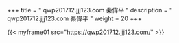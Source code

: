 +++
title = "  qwp201712.jjj123.com 秦偉平 "
description = "  qwp201712.jjj123.com 秦偉平   "
weight = 20
+++


{{< myframe01 src="https://qwp201712.jjj123.com/" >}}


